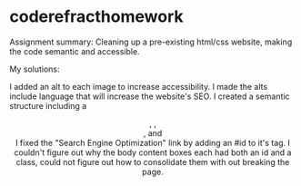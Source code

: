# coderefracthomework

Assignment summary: Cleaning up a pre-existing html/css website, making the code semantic and accessible. 

My solutions:

I added an alt to each image to increase accessibility. 
I made the alts include language that will increase the website's SEO. 
I created a semantic structure including a <header>, <body>, <footer>, and <aside>
I fixed the "Search Engine Optimization" link by adding an #id to it's tag. 
I couldn't figure out why the body content boxes each had both an id and a class, could not figure out how to consolidate them with out breaking the page. 


